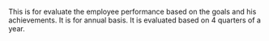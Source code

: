 This is for evaluate the employee performance based on the goals and his achievements.
It is for annual basis. It is evaluated based on 4 quarters of a year.